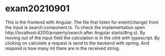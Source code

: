 # exam20210901
This is the frontend with Angular. The file that listen for event(change) from the input is search.component.ts. To check the implementation open http://localhost:4200/property/search after Angular starts(#ng s). By moving out of the input field the calculation is in the clint with typescript. By clicking on calculate a request is send to the beckend with spring. And respond is how many int there are in the received string.  
